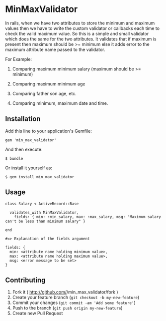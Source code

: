 # MinMaxValidator

In rails, when we have two attributes to store the minimum and maximum values then we have to write the custom validator or callbacks each time to check the valid maximum value. So this is a simple and small validator which does the same for the two attributes. It validates that if maximum is present then maximum should be >= minimum else it adds error to the maximum attribute name passed to the validator.

For Example:

1. Comparing maximum minimum salary (maximum should be >= minimum)

2. Comparing maximum minimum age

3. Comparing father son age, etc.

4. Comparing minimum, maximum date and time.

## Installation

Add this line to your application's Gemfile:

    gem 'min_max_validator'

And then execute:

    $ bundle

Or install it yourself as:

    $ gem install min_max_validator

## Usage

    class Salary < ActiveRecord::Base

      validates_with MinMaxValidator,
        fields: { min: :min_salary, max: :max_salary, msg: "Maximum salary can't be less than minimum salary" }

    end

    #=> Explanation of the fields argument

    fields: {
      min: <attribute name holding minimum value>,
      max: <attribute name holding maximum value>,
      msg: <error message to be set>
    }

## Contributing

1. Fork it ( http://github.com/<my-github-username>/min_max_validator/fork )
2. Create your feature branch (`git checkout -b my-new-feature`)
3. Commit your changes (`git commit -am 'Add some feature'`)
4. Push to the branch (`git push origin my-new-feature`)
5. Create new Pull Request
